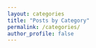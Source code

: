 ```yaml
---
layout: categories
title: "Posts by Category"
permalink: /categories/
author_profile: false
---
```

